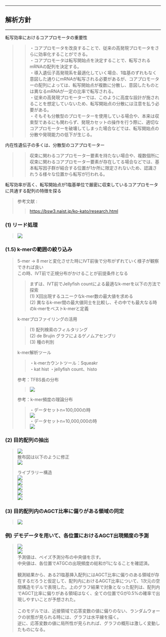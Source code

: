 ***
## 解析方針
***

転写効率におけるコアプロモータの重要性 <br>
>> ・コアプロモータを改良することで、従来の高発現プロモータをさらに効率化することができる。<br>
>> ・コアプロモータは転写開始点を決定することで、転写されるmRNAの配列を決定する。<br>
>> ・導入遺伝子高発現系を最適化していく場合、1塩基のずれもなく意図した通りにmRNAが転写される必要があるが、コアプロモーターの配列によっては、転写開始点が複数に分散し、意図したものとは異なるmRNAが一定の比率で転写される。<br>
>> ・従来の高発現プロモーターでは、このように高度な設計が施されることを想定していないため、転写開始点の分散には注意を払う必要がある。<br>
>> ・そもそも分散型のプロモーターを使用している場合や、本来は収束型であるにも関わらず、発現カセットの操作を行う際に、適切なコアプロモーターを破壊してしまった場合などでは、転写開始点の分散や発現能力の低下が生じる。<br>

内在性遺伝子の多くは、分散型のコアプロモーター <br>
>> 収束に関わるコアプロモーター要素を持たない場合や、複数個所に収束に関わるコアプロモーター要素が存在してる場合などでは、基本転写因子群が結合する位置が1か所に限定されないため、認識されうる様々な位置から転写が行われる。<br>

転写効率が高く、転写開始点が1塩基単位で厳密に収束しているコアプロモータに共通する配列の特徴を探る <br>
> 参考文献 : <br>
>> https://bsw3.naist.jp/ko-kato/research.html <br>

### (1) リード処理
> ![](./PR2688_method_01.png) <br>

### (1.5) k-merの範囲の絞り込み
> 5-mer -> 8 merと変化させた時にIVT前後で分布がずれていく様子が観察できれば良い <br>
> この時、IVT前で正規分布がかけることが前提条件となる <br>
>> まずは、IVT前でJellyfish countによる最適なk-merを以下の方法で探索 <br>
>> (1) X回出現するユニークなk-mer数の最大値を求める <br>
>> (2) 異なるk-mer間の最大値同士を比較し、その中でも最大なる時のk-merをベストk-merと定義 <br>
>
> k-merプロファイリングの活用 <br>
>> (1) 配列検索のフィルタリング <br>
>> (2) de Brujin グラフによるゲノムアセンブリ <br>
>> (3) 種の判別 <br>
>
> k-mer解析ツール <br>
>> ・k-merカウントツール：Squeakr <br>
>> ・kat hist
>> ・jellyfish count、histo
>
> 参考：TFBS長の分布 <br>
>> ![](./TFBS_len.png)
>
> 参考：k-mer頻度の理論分布 <br>
>> ・データセットn=100,000の時 <br>
>> ![](./res5.png) <br>
>> ・データセットn=10,000,000の時 <br>
>> ![](./res6.png) <br>

### (2) 目的配列の抽出
> ![](./PR2688_method_02.png) <br>
> 散布図は以下のように修正 <br>
> ![](./PR2688_method_04.png) <br>
>
> ライブラリー構造 <br>
> ![](./res1.png) <br>
> ![](./res2.png) <br>
> ![](./res3.png) <br>
> ![](./PR2688_method_05.png) <br>
> ![](./res4.png) <br>
### (3) 目的配列内のAGCT比率に偏りがある領域の同定
> ![](./PR2688_method_03.png) <br>
### 例) デモデータを用いて、各位置におけるAGCT出現頻度の予測
> ![](./exam_model_01.png) <br>
> ![](./exam_model_02.png) <br>
> 予測値は、ベイズ予測分布の中央値を示す。<br>
> 中央値は、各位置でATGCの出現頻度の総和が1になることを確認済。 <br>
> <br>
> 観測結果から、ある21塩基挿入配列にはAGCT比率に偏りのある領域が存在するだろうと仮定して、配列内におけるAGCT比率について、1次元の空間構造モデルで表現した。上のグラフ結果で対象となった配列は、配列内でAGCT比率に偏りがある領域はなく、全ての位置でGが0.5%の確率で出現しやすいことが予想された。<br>
> <br>
> このモデルでは、近接領域で応答変数の値に偏りのない、ランダムウォークの状態が見られる時には、グラフは水平線を描く。 <br>
> 逆に、応答変数の値に局所性が見られれば、グラフの概形は激しく変動したものになる。 <br>